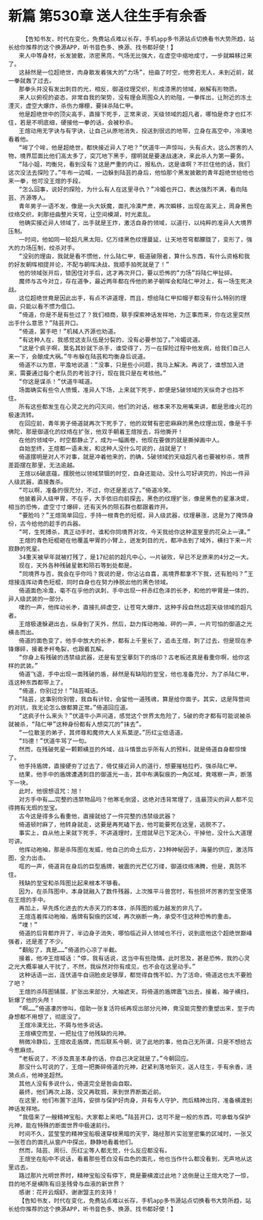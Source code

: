 # 新篇 第530章 送人往生手有余香
        【告知书友，时代在变化，免费站点难以长存，手机app多书源站点切换看书大势所趋，站长给你推荐的这个换源APP，听书音色多、换源、找书都好使！】
       来人中等身材，长发披散，浓密黑亮，气场无比强大，在虚空中缩地成寸，一步就瞬移过来了。
       这赫然是一位超绝世，肉身散发着强大的“力场”，扭曲了时空，他旁若无人，未到近前，就一拳就轰了过去。
       那拳头并没有发出刺目的光，相反，御道纹理交织，形成漆黑的领域，崩解有形物质。
       来人以俯视的姿态，非常自我的架势，没有理会周围众人的劝阻，一拳挥出，让附近的冻土湮灭，虚空大爆炸，杀伤力爆棚，要抹杀陆仁甲。
       他是超绝世中的顶尖高手，直接下死手，正常来说，天级领域的超凡者，哪怕是奇才也扛不住，若是不明底细，硬接他一拳的话，会被秒杀。
       王煊动用无字诀与有字诀，让自己从原地消失，投送到很远的地带，立身在高空中，冷漠地看着他。
       “哞了个哞，他是超绝世，都快接近异人了吧？”伏道牛一声惊叫，头有点大，这么厉害的人物，境界层面比他们高太多了，突兀地下黑手，摆明就是要速战速决，来此杀人为第一要务。
       “陆小姐，均衡兄，看到没有？这是严重的内讧，报私仇，这是谁啊？不拦住他的话，我们这次没法去探险了。”牛布一边喊，一边躲到陆芸的身后，他怕那个黑发披散的青年超绝世给他也来一拳，他可没王煊的手段。
       “怎么回事，说好的探险，为什么有人在这里寻仇？”冷媚也开口，表达强烈不满，看向陆芸、齐源等人。
       青年男子一语不发，像是一头大妖魔，面孔冷漠严肃，再次瞬移，出现在高天上，周身黑色纹络交织，刹那扭曲整片天穹，让空间模湖，时光紊乱。
       他确实接近异人领域了，出手就是王炸，激活自身的领域，以道行，以纯粹的准异人大境界压制。
       一时间，他如同一轮超凡黑太阳，亿万缕黑色纹理蔓延，让天地苍穹都朦胧了，变形了，强大的力场压制，绞杀对手。
       “没别的理由，我就是看不惯他，什么陆仁甲，极道破限者，算什么东西，有什么资格和我的好友朝晖相提并论，不配与朝晖决战，我顺手拍死就是了！”
       他的领域张开后，锁困住对手后，这才再次开口，要以恐怖的“力场”将陆仁甲扯碎。
       魔师与古今对立，存在道争，最近两年都在传他的弟子朝晖会和陆仁甲对上，有一场生死决战。
       这位超绝世竟是因此出手，有点不讲道理，而且，想给陆仁甲扣帽子都没有什么特别的理由，只能以看不惯为借口。
       “倚道，你是不是有些过了？我们相商，联手探索神话发祥地，为正事而来，你在这里突然出手什么意思？”陆芸开口。
       “倚道，罢手吧！”机械人齐源也劝道。
       “有这种人在，我感觉这支队伍是分裂的，没有必要参加了。”冷媚说道。
       “这是个疯子啊，莫名其妙就下杀手，谁受得了，万一在探险过程中他发病，给我们自己人来一下，会酿成大祸。”牛布躲在陆芸和均衡身后说道。
       倚道不以为意，平澹地说道：“没事，只是些小问题，我马上解决。再说了，谁想加入进来，需要通过每个老队员的考验才行，现在我只是在考核他。”
       “你这是谋杀！”伏道牛喊道。
       场面确实有些令人愤慨，准异人下场，上来就下死手，即便是5破领域的天纵奇才也挡不住。
       所有这些都发生在心灵之光的闪灭间，他们的对话，根本来不及用嘴来讲，都是思维火花的极速流转。
       在回应前，青年男子倚道就再次下死手了，他的双臂有密密麻麻的黑色纹理出现，像是千手佛陀，那是御道化的纹络在扩张，他双手朝着王煊按去，将他撕开！
       在他的领域中，时空都静止了，成为一幅画卷，他现在要做的就是撕掉画中人。
       自始至终，王煊都一语未发，和这种人没什么可说的，战就是了！
       倚道摆明是对人不对事，就是冲着他来的，的确，5破领域的天级超凡者也要被秒杀，境界差距摆在那里，无法逾越。
       王煊以6破底蕴，摆脱他以领域禁锢的时空，自身还能动，没什么可好讲究的，拎出一件异人级武器，直接轰杀。
       “可以啊，准备的很充分，不过，你还是差远了。”倚道冷笑。
       他披着异人级甲胃，不在乎，大手依旧向前探去，黑色的纹理扩张，像是黑色的星瀑决堤，相当的恐怖，虚空寸寸爆碎，还有天外的陨石群也都跟着炸开。
       “要脸吗？”王煊简单回应，手持一根青色的短棍，异人级武器，纹理暴涨，这是为了掩饰身份，古今给他的趁手的兵器。
       “呵，生死搏杀，真正动手时，谁和你同境界对攻，今天我给你这种温室里的花朵上一课。”
       王煊的青色短棍砸在他覆盖甲胃的小臂上，迸发刺目的光，都冲击到了域外，横扫下来一片寂静的死星。
       34重天被早年就被打残了，是17纪前的超凡中心，一片破败，早已不足原来的4分之一大。
       现在，天外各种残破星骸和陨石等到处都是。
       “同境界与否，我会在乎你吗？我说的是，你沾沾自喜，高境界都拿不下我，还有脸吗？”王煊接连挥动青色短棍，同时自身也在努力挣脱出他的黑色领域。
       倚道面色冷澹，毫不在乎他的讽刺，手中出现一杆赤红色泽的长矛，和他的甲胃是一体的，异人级武装的一部分。
       噗的一声，他挥动长矛，直接扎碎虚空，让苍穹大爆炸，这种手段自然远超天级领域的超凡者。
       王煊极速躲避出去，纵身到了天外，然后，勐力挥动袍袖，砰的一声，一片可怕的御道之光横击而出。
       倚道的面色变了，他手中放大的长矛，都有上千里长了，追击王煊，刺了过去，但是现在矛锋爆碎，接着矛杆龟裂，也跟着瓦解。
       “你身上有残破的违禁级武器，还是有至宝摹刻下的烙印？古老板还真是看重你啊，给你这样的武装。”
       倚道飞退，手中出现一面残破的盾，赫然是有缺陷的至宝，他也准备充分，为了杀陆仁甲，连这种东西都带上了。
       “倚道，你别过分！”陆芸喊话。
       “陆芸，这事别你别管，我自有计较，会留他一道残魂，算是给你面子。其实，这是阵营间的对抗，我无论怎么做都算正常。”倚道回应道。
       “这疯子什么来头？”伏道牛小声问道，感觉这个世界太危险了，5破的奇才都有可能说被杀就被杀，“陆仁甲”这种身份都有人想突兀的“抹去”。
       “一位散圣的弟子，其师尊和魔师大人关系莫逆。”历红尘低语道。
       “玛德！”伏道牛骂了一句。
       然而，在残破死星一颗颗横亘的外域，战斗情景出乎所有人的预料，就是倚道自身都惊悚了。
       他手持盾牌，直接硬夯了过去了，倚仗接近异人的道行，想要摧枯拉朽，强杀陆仁甲。
       结果，他手中的盾牌遭遇刺目的御道光一击，其中布满裂痕的一角区域，竟喀察一声，断落下一块。
       此时，他很想诅咒：旭！
       对方手中有……完整的违禁物品吗？他寒毛倒竖，这绝对违背常理了，连最顶尖的异人都不见得拥有无瑕的至宝。
       古今这是得多么看重他，直接就给了一件完整的违禁级武器？
       倚道顿时麻了，他转身就走，这要是再死磕下去，他可能要死在这里，逃脱不了。
       事实上，自从他上来就下死手，不讲道理时，王煊就早已下定决心，干掉他，没什么大道理可讲。
       他挥动袍袖，那是杀阵图在发威，他自己的命土后方，23种神秘因子，海量的供应，激活阵图，全力出击。
       哐的一声，倚道背在身后的巨型盾牌，被震的光芒亿万缕，御道纹络沸腾，但是，真防不住。
       残缺的至宝和杀阵图比起来根本不够看。
       因为，在杀阵图中，本身就融入了数件残器，上次推平斗兽宫时，有些损坏厉害的至宝便落在王煊的手中。
       再加上，早先炼化进去的大赤天刀的本体，杀阵图的威力越发的非凡了。
       王煊连着挥动袍袖，盾牌有裂痕的区域，再次崩断一角，承受不住这种恐怖的重击。
       “噗！”
       倚道的后背都炸开了，半边身子消失，哪怕临近异人领域也不行，说到底他这个超绝世巅峰强者，还是差了不少。
       “翻船了，真是……”倚道的心凉了半截。
       接着，他冲王煊喊话：“停，我有话说，这当中有些隐情。此时思及，甚是恐怖，我的心灵之光大概率被人干扰了，不然，我纵然对你有成见，也不会在这里动手。”
       这种话语一出，连伏道牛自诩脸皮足够厚，都觉得自愧不如，为了活命，倚道这也太不要脸了吧？
       王煊的杀阵图铺展，扩张出来部分，大袖遮天，将倚道的盾牌震飞出去，接着，袖子横扫，斩爆了他的头颅！
       “啊……”倚道凄厉惨叫，借助一张复活符纸再现出部分元神，竟没能完整的重塑出来，至于肉身想都不用想了，彻底没了。
       王煊冷漠无比，不屑与他多说话。
       王煊横空而至，一把扯住了他残缺的元神。
       稍微冷静后，王煊收走盾牌，而后联系今朝，说了此地的事，他自己无所谓，只是不想给古今惹麻烦。
       “老板说了，不涉及真圣本身的话，你自己决定就是了。”今朝回应。
       那没什么可说的了，王煊一把撕碎倚道的元神，赶紧利落地斩灭，送人往生，手有余香，涟漪点点，他神圣超然。
       其他人没有多说什么，倚道完全是咎由自取。
       最终，他们再次上路，没又再耽搁，来到世界断面近前。
       在这里，他们布置下法阵，安排与保护好肉身，并有专人守护，而后精神出窍，准备横渡到神话发祥地。
       “我借来了一艘精神宝船，大家都上来吧。”陆芸开口，这可不是一般的东西，可承载与保护元神，能在特殊的断面世界中极速前行。
       时间不久，蓝莹莹的精神宝船极速穿梭黑暗的天宇，路经那片实验室密集的区域时，一张又一张苍白的面孔从窗户中探出，静静地看着他们。
       然而，陆芸、周衍、历红尘等人都无觉，什么反应都没有。
       王煊坐在船中不说话，看着那些苍白没有血色的面孔，他也当作什么都没看到，无声地从这里远去。
       路过那片光明世界时，精神宝船没有停下，竟是要横渡过此地？这倒是让王煊大吃了一惊，目的地不是横陈有旧圣残骨与血液的新世界？
       感谢：花开云烟舒，谢谢盟主的支持！
       【告知书友，时代在变化，免费站点难以长存，手机app多书源站点切换看书大势所趋，站长给你推荐的这个换源APP，听书音色多、换源、找书都好使！】
